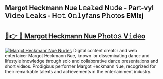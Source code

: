 ## Margot Heckmann Nue L𝚎a𝚔ed N𝚞𝚍e - Part-vyI Vi𝚍𝚎o L𝚎a𝚔s - H𝚘𝚝 O𝚗𝚕yf𝚊ns P𝚑𝚘tos EMIxj

# <h2><a href="http://kfcidta.oniu.top/?m=Margot+Heckmann+Nue">🔗👉 🔴 Margot Heckmann Nue P𝚑ot𝚘𝚜 V𝚒d𝚎o</a></h2>

[![Margot Heckmann Nue Nu𝚍e𝚜](https://i.imgur.com/0qMVB7G.gif)](http://kfcidta.oniu.top/?m=Margot+Heckmann+Nue)
Digital content creator and web entertainer Margot Heckmann Nue, known for disseminating dance and lifestyle knowledge through solo and collaborative dance presentations and short videos. Prodigious performer Margot Heckmann Nue, recognized for their remarkable talents and achievements in the entertainment industry.  
